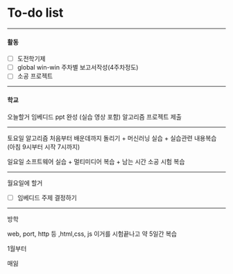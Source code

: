 # To-do list

----------------
#### 활동

- [ ] 도전학기제
- [ ] global win-win 주차별 보고서작성(4주차정도)
- [ ] 소공 프로젝트

-------------
#### 학교

오늘할거
임베디드 ppt 완성 (실습 영상 포함)
알고리즘 프로젝트 제출


-------------------
토요일
알고리즘 처음부터 배운데까지 돌리기 + 머신러닝 실습 + 실습관련 내용복습 (아침 9시부터 시작 7시까지)

일요일
소프트웨어 실습 + 멀티미디어 복습 + 남는 시간 소공 시험 복습

---------------
월요일에  할거

- [ ] 임베디드 주제 결정하기

-------------
방학

web, port, http 등 ,html,css, js 이거를 시험끝나고 약 5일간 복습

1월부터

매잃